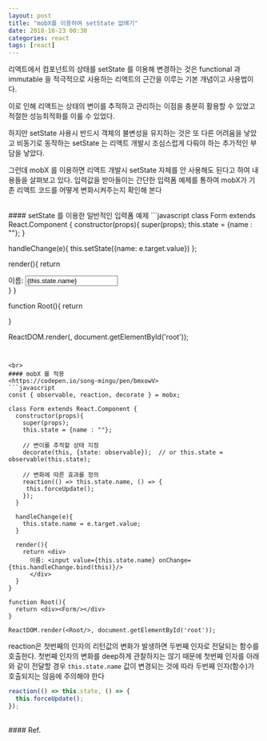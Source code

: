 ```yaml
---
layout: post
title: "mobX를 이용하여 setState 없애기"
date: 2018-10-23 00:30
categories: react
tags: [react]
---
```

리액트에서 컴포넌트의 상태를 setState 를 이용해 변경하는 것은 functional 과 immutable 을 적극적으로 사용하는 리액트의 근간을 이루는 기본 개념이고 사용법이다. 

이로 인해 리액트는 상태의 변이를 추적하고 관리하는 이점을 충분히 활용할 수 있었고 적절한 성능최적화를 이룰 수 있었다.

하지만 setState 사용시 반드시 객체의 불변성을 유지하는 것은 또 다른 어려움을 낳았고 비동기로 동작하는 setState 는 리액트 개발시 조심스럽게 다뤄야 하는 추가적인 부담을 낳았다.

그런데 mobX 를 이용하면 리액트 개발시 setState 자체를 안 사용해도 된다고 하여 내용들을 살펴보고 있다. 입력값을 받아들이는 간단한 입력폼 예제를 통하여 mobX가 기존 리액트 코드를 어떻게 변화시켜주는지 확인해 본다

<br>
#### setState 를 이용한 일반적인 입력폼 예제
<https://codepen.io/song-mingu/pen/NOLaGG>
```javascript
class Form extends React.Component {
  constructor(props){
    super(props);
    this.state = {name : ""};
  }
  
  handleChange(e){
    this.setState({name: e.target.value})
  };
  
  render(){
    return <div>
      이름: <input value={this.state.name} onChange={this.handleChange.bind(this)}/>
      </div>
  }
}

function Root(){
  return <div><Form/></div>
}

ReactDOM.render(<Root/>, document.getElementById('root'));
```


<br>
#### mobX 를 적용
<https://codepen.io/song-mingu/pen/bmxowV>
```javascript
const { observable, reaction, decorate } = mobx;

class Form extends React.Component {
  constructor(props){
    super(props);
    this.state = {name : ""};
    
    // 변이를 추적할 상태 지정
    decorate(this, {state: observable});  // or this.state = observable(this.state);

    // 변화에 따른 효과를 정의
    reaction(() => this.state.name, () => {
     this.forceUpdate();
    });
  }
  
  handleChange(e){
    this.state.name = e.target.value;
  }
  
  render(){
    return <div>
      이름: <input value={this.state.name} onChange={this.handleChange.bind(this)}/>
      </div>
  }
}

function Root(){
  return <div><Form/></div>
}

ReactDOM.render(<Root/>, document.getElementById('root'));
```

reaction은 첫번째의 인자의 리턴값의 변화가 발생하면 두번째 인자로 전달되는 함수를 호출한다. 첫번째 인자의 변화를 deep하게 관찰하지는 않기 때문에 첫번째 인자를 아래와 같이 전달할 경우 `this.state.name` 값이 변경되는 것에 따라 두번째 인자(함수)가 호출되지는 않음에 주의해야 한다
```javascript
reaction(() => this.state, () => {
  this.forceUpdate();
});
```


<br>
#### Ref.
<https://mobx.js.org/refguide/reaction.html>